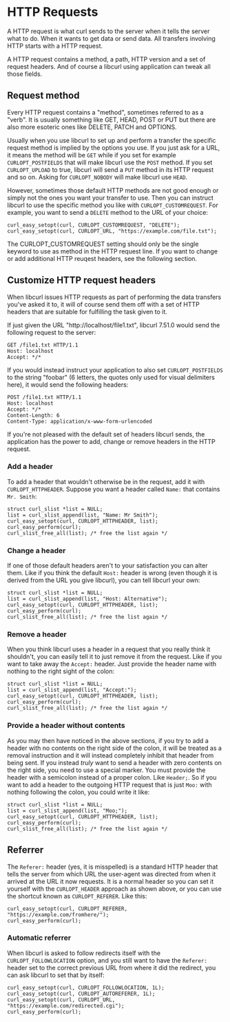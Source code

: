 # HTTP Requests

A HTTP request is what curl sends to the server when it tells the server what
to do. When it wants to get data or send data. All transfers involving HTTP
starts with a HTTP request.

A HTTP request contains a method, a path, HTTP version and a set of request
headers. And of course a libcurl using application can tweak all those fields.

## Request method

Every HTTP request contains a "method", sometimes referred to as a "verb". It
is usually something like GET, HEAD, POST or PUT but there are also more
esoteric ones like DELETE, PATCH and OPTIONS.

Usually when you use libcurl to set up and perform a transfer the specific
request method is implied by the options you use. If you just ask for a URL,
it means the method will be `GET` while if you set for example
`CURLOPT_POSTFIELDS` that will make libcurl use the `POST` method. If you set
`CURLOPT_UPLOAD` to true, libcurl will send a `PUT` method in its HTTP request
and so on. Asking for `CURLOPT_NOBODY` will make libcurl use `HEAD`.

However, sometimes those default HTTP methods are not good enough or simply
not the ones you want your transfer to use. Then you can instruct libcurl to
use the specific method you like with `CURLOPT_CUSTOMREQUEST`. For example,
you want to send a `DELETE` method to the URL of your choice:

    curl_easy_setopt(curl, CURLOPT_CUSTOMREQUEST, "DELETE");
    curl_easy_setopt(curl, CURLOPT_URL, "https://example.com/file.txt");

The CURLOPT_CUSTOMREQUEST setting should only be the single keyword to use as
method in the HTTP request line. If you want to change or add additional HTTP
reuqest headers, see the following section.

## Customize HTTP request headers

When libcurl issues HTTP requests as part of performing the data transfers
you've asked it to, it will of course send them off with a set of HTTP headers
that are suitable for fulfilling the task given to it.

If just given the URL "http://localhost/file1.txt", libcurl 7.51.0 would send
the following request to the server:

    GET /file1.txt HTTP/1.1
    Host: localhost
    Accept: */*

If you would instead instruct your application to also set
`CURLOPT_POSTFIELDS` to the string "foobar" (6 letters, the quotes only used
for visual delimiters here), it would send the following headers:

    POST /file1.txt HTTP/1.1
    Host: localhost
    Accept: */*
    Content-Length: 6
    Content-Type: application/x-www-form-urlencoded

If you're not pleased with the default set of headers libcurl sends, the
application has the power to add, change or remove headers in the HTTP
request.

### Add a header

To add a header that wouldn't otherwise be in the request, add it with
`CURLOPT_HTTPHEADER`. Suppose you want a header called `Name:` that contains
`Mr. Smith`:

    struct curl_slist *list = NULL;
    list = curl_slist_append(list, "Name: Mr Smith");
    curl_easy_setopt(curl, CURLOPT_HTTPHEADER, list);
    curl_easy_perform(curl);
    curl_slist_free_all(list); /* free the list again */

### Change a header

If one of those default headers aren't to your satisfaction you can alter
them. Like if you think the default `Host:` header is wrong (even though it is
derived from the URL you give libcurl), you can tell libcurl your own:

    struct curl_slist *list = NULL;
    list = curl_slist_append(list, "Host: Alternative");
    curl_easy_setopt(curl, CURLOPT_HTTPHEADER, list);
    curl_easy_perform(curl);
    curl_slist_free_all(list); /* free the list again */

### Remove a header

When you think libcurl uses a header in a request that you really think it
shouldn't, you can easily tell it to just remove it from the request. Like if
you want to take away the `Accept:` header. Just provide the header name with
nothing to the right sight of the colon:

    struct curl_slist *list = NULL;
    list = curl_slist_append(list, "Accept:");
    curl_easy_setopt(curl, CURLOPT_HTTPHEADER, list);
    curl_easy_perform(curl);
    curl_slist_free_all(list); /* free the list again */

### Provide a header without contents

As you may then have noticed in the above sections, if you try to add a header
with no contents on the right side of the colon, it will be treated as a
removal instruction and it will instead completely inhibit that header from
being sent. If you instead *truly* want to send a header with zero contents on
the right side, you need to use a special marker. You must provide the header
with a semicolon instead of a proper colon. Like `Header;`. So if you want to
add a header to the outgoing HTTP request that is just `Moo:` with nothing
following the colon, you could write it like:

    struct curl_slist *list = NULL;
    list = curl_slist_append(list, "Moo;");
    curl_easy_setopt(curl, CURLOPT_HTTPHEADER, list);
    curl_easy_perform(curl);
    curl_slist_free_all(list); /* free the list again */

## Referrer

The `Referer:` header (yes, it is misspelled) is a standard HTTP header that
tells the server from which URL the user-agent was directed from when it
arrived at the URL it now requests. It is a normal header so you can set it
yourself with the `CURLOPT_HEADER` approach as shown above, or you can use the
shortcut known as `CURLOPT_REFERER`. Like this:

    curl_easy_setopt(curl, CURLOPT_REFERER, "https://example.com/fromhere/");
    curl_easy_perform(curl);

### Automatic referrer

When libcurl is asked to follow redirects itself with the
`CURLOPT_FOLLOWLOCATION` option, and you still want to have the `Referer:`
header set to the correct previous URL from where it did the redirect, you can
ask libcurl to set that by itself:

    curl_easy_setopt(curl, CURLOPT_FOLLOWLOCATION, 1L);
    curl_easy_setopt(curl, CURLOPT_AUTOREFERER, 1L);
    curl_easy_setopt(curl, CURLOPT_URL, "https://example.com/redirected.cgi");
    curl_easy_perform(curl);
